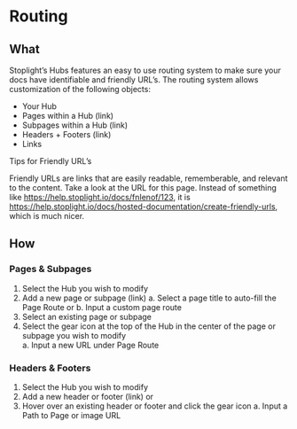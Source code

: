 
# Routing 

## What 
Stoplight’s Hubs features an easy to use routing system to make sure your docs have identifiable and friendly URL’s. The routing system allows customization of the following objects: 

- Your Hub 
- Pages within a Hub (link) 
- Subpages within a Hub (link) 
- Headers + Footers (link)
- Links 

<callout>Tips for Friendly URL’s 

Friendly URLs are links that are easily readable, rememberable, and relevant to the content.
Take a look at the URL for this page. Instead of something like https://help.stoplight.io/docs/fnIenof/123, it is https://help.stoplight.io/docs/hosted-documentation/create-friendly-urls, which is much nicer. <callout>

## How 

### Pages & Subpages 

1. Select the Hub you wish to modify 
2. Add a new page or subpage (link) 
   a. Select a page title to auto-fill the Page Route or 
   b. Input a custom page route 
3. Select an existing page or subpage 
4. Select the gear icon at the top of the Hub in the center of the page or subpage you wish to modify  
   a. Input a new URL under Page Route  

### Headers & Footers 

1. Select the Hub you wish to modify 
2. Add a new header or footer (link) or
3. Hover over an existing header or footer and click the gear icon 
    a. Input a Path to Page or image URL  
